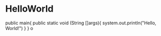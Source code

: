 # HelloWorld
public main{
public static void (String []args){
		system.out.println("Hello, World!")
	}
}
o
